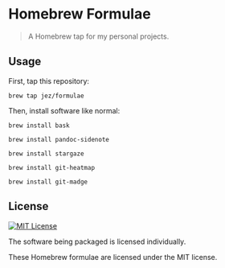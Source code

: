 # Homebrew Formulae

> A Homebrew tap for my personal projects.

## Usage

First, tap this repository:

```
brew tap jez/formulae
```

Then, install software like normal:

```
brew install bask

brew install pandoc-sidenote

brew install stargaze

brew install git-heatmap

brew install git-madge
```

## License

[![MIT License](https://img.shields.io/badge/license-MIT-blue.svg)](https://jez.io/MIT-LICENSE.txt)

The software being packaged is licensed individually.

These Homebrew formulae are licensed under the MIT license.
